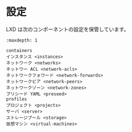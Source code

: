 # 設定
LXD は次のコンポーネントの設定を保管しています。

```{toctree}
:maxdepth: 1

containers
インスタンス <instances>
ネットワーク <networks>
ネットワー ACL <network-acls>
ネットワークフォワード <network-forwards>
ネットワークピア <network-peers>
ネットワークゾーン <network-zones>
プリシード YAML <preseed>
profiles
プロジェクト <projects>
サーバ <server>
ストレージプール <storage>
仮想マシン <virtual-machines>
```

